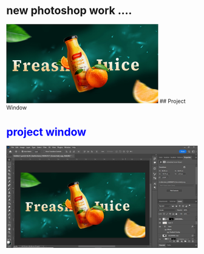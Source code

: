 # new photoshop work ....
<img src="output.jpg" width="400" >
## Project Window
<h1 style="color: blue;">project window</h1>
<img src="Capture.JPG" width="600" >



